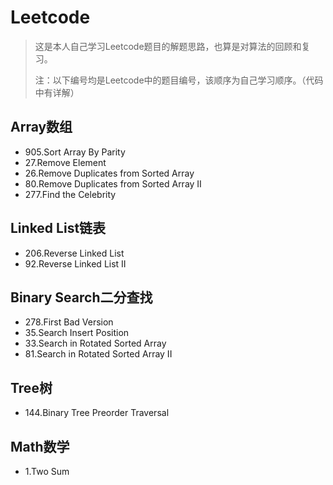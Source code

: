 # Leetcode
> 这是本人自己学习Leetcode题目的解题思路，也算是对算法的回顾和复习。
>
> 注：以下编号均是Leetcode中的题目编号，该顺序为自己学习顺序。（代码中有详解）



## Array数组

- 905.Sort Array By Parity
- 27.Remove Element
- 26.Remove Duplicates from Sorted Array
- 80.Remove Duplicates from Sorted Array II
- 277.Find the Celebrity


## Linked List链表

- 206.Reverse Linked List
- 92.Reverse Linked List II


## Binary Search二分查找
- 278.First Bad Version
- 35.Search Insert Position
- 33.Search in Rotated Sorted Array
- 81.Search in Rotated Sorted Array II

## Tree树
- 144.Binary Tree Preorder Traversal

## Math数学
- 1.Two Sum





